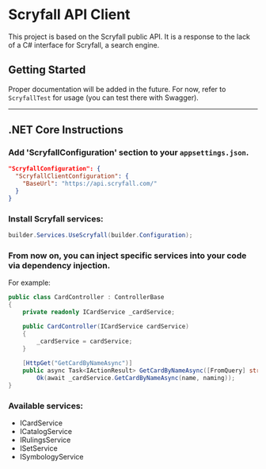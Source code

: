 # Scryfall API Client

This project is based on the Scryfall public API. It is a response to the lack of a C# interface for Scryfall, a search engine.

## Getting Started

Proper documentation will be added in the future. For now, refer to `ScryfallTest` for usage (you can test there with Swagger).

---

## .NET Core Instructions

### Add 'ScryfallConfiguration' section to your `appsettings.json`.

```json
"ScryfallConfiguration": {
  "ScryfallClientConfiguration": {
    "BaseUrl": "https://api.scryfall.com/"
  }
}
```

### Install Scryfall services:

```csharp
builder.Services.UseScryfall(builder.Configuration);
```

### From now on, you can inject specific services into your code via dependency injection.

For example:

```csharp
public class CardController : ControllerBase
{
    private readonly ICardService _cardService;

    public CardController(ICardService cardService)
    {
        _cardService = cardService;
    }
    
    [HttpGet("GetCardByNameAsync")]
    public async Task<IActionResult> GetCardByNameAsync([FromQuery] string name, [FromQuery] Naming naming) =>
        Ok(await _cardService.GetCardByNameAsync(name, naming));
}
```

### Available services:

- ICardService
- ICatalogService
- IRulingsService
- ISetService
- ISymbologyService

